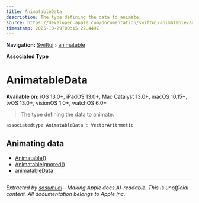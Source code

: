 ```yaml
---
title: AnimatableData
description: The type defining the data to animate.
source: https://developer.apple.com/documentation/swiftui/animatable/animatabledata-swift.associatedtype
timestamp: 2025-10-29T00:15:22.449Z
---
```


**Navigation:** [Swiftui](/documentation/swiftui) › [animatable](/documentation/swiftui/animatable)

**Associated Type**

# AnimatableData

**Available on:** iOS 13.0+, iPadOS 13.0+, Mac Catalyst 13.0+, macOS 10.15+, tvOS 13.0+, visionOS 1.0+, watchOS 6.0+

> The type defining the data to animate.

```swift
associatedtype AnimatableData : VectorArithmetic
```

## Animating data

- [Animatable()](/documentation/swiftui/animatable())
- [AnimatableIgnored()](/documentation/swiftui/animatableignored())
- [animatableData](/documentation/swiftui/animatable/animatabledata-6nydg)

---

*Extracted by [sosumi.ai](https://sosumi.ai) - Making Apple docs AI-readable.*
*This is unofficial content. All documentation belongs to Apple Inc.*
